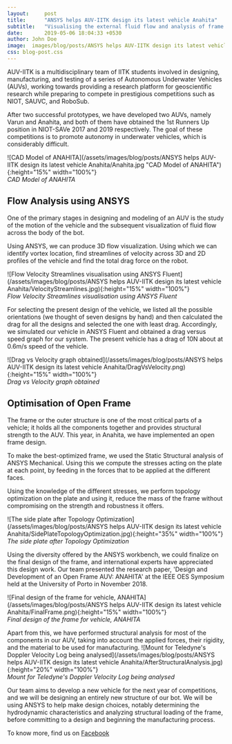 ```yaml
---
layout:     post
title:      "ANSYS helps AUV-IITK design its latest vehicle Anahita"
subtitle:   "Visualising the external fluid flow and analysis of frame structure using ANSYS"
date:       2019-05-06 18:04:33 +0530
author: John Doe
image:  images/blog/posts/ANSYS helps AUV-IITK design its latest vehicle Anahita/VelocityStreamlines.jpg
css: blog-post.css
---
```


AUV-IITK is a multidisciplinary team of IITK students involved in designing, manufacturing, and testing of a series of Autonomous Underwater Vehicles (AUVs), working towards providing a research platform for geoscientific research while preparing to compete in prestigious competitions such as NIOT, SAUVC, and RoboSub. 

After two successful prototypes, we have developed two AUVs, namely Varun and Anahita, and both of them have obtained the 1st Runners Up
position in NIOT-SAVe 2017 and 2019 respectively. The goal of these competitions is to promote autonomy in underwater vehicles, which is considerably difficult.

![CAD Model of ANAHITA](/assets/images/blog/posts/ANSYS helps AUV-IITK design its latest vehicle Anahita/Anahita.jpg "CAD Model of ANAHITA"){:height="15%" width="100%"}<br>
*CAD Model of ANAHITA*

## Flow Analysis using ANSYS

One of the primary stages in designing and modeling of an AUV is the study of the motion of the vehicle and the subsequent visualization of fluid flow across the body of the bot.

Using ANSYS, we can produce 3D flow visualization. Using which we can identify vortex location, find streamlines of velocity across 3D and 2D profiles of the vehicle and find the total drag force on the robot. 

![Flow Velocity Streamlines visualisation using ANSYS Fluent](/assets/images/blog/posts/ANSYS helps AUV-IITK design its latest vehicle Anahita/VelocityStreamlines.jpg){:height="15%" width="100%"}<br>
*Flow Velocity Streamlines visualisation using ANSYS Fluent*

For selecting the present design of the vehicle, we listed all the possible orientations (we thought of seven designs by hand) and then calculated the drag for all the designs and selected the one with least drag. Accordingly, we simulated our vehicle in ANSYS Fluent and obtained a drag versus speed graph for our system.
The present vehicle has a drag of 10N about at 0.6m/s speed of the vehicle.

![Drag vs Velocity graph obtained](/assets/images/blog/posts/ANSYS helps AUV-IITK design its latest vehicle Anahita/DragVsVelocity.png){:height="15%" width="100%"}<br>
*Drag vs Velocity graph obtained*

## Optimisation of Open Frame

The frame or the outer structure is one of the most critical parts of a vehicle; it holds all the components together and provides structural strength to the AUV. This year, in Anahita, we have implemented an open frame design.

To make the best-optimized frame, we used the Static Structural analysis of ANSYS Mechanical. Using this we compute the stresses acting on the plate at each point, by feeding in the forces that to be applied at the different faces.

Using the knowledge of the different stresses, we perform topology optimization on the plate and using it, reduce the mass of the frame without compromising on the strength and robustness it offers. 

![The side plate after Topology Optimization](/assets/images/blog/posts/ANSYS helps AUV-IITK design its latest vehicle Anahita/SidePlateTopologyOptimization.jpg){:height="35%" width="100%"}<br>
*The side plate after Topology Optimization*

Using the diversity offered by the ANSYS workbench, we could finalize on the final design of the frame, and international experts have appreciated this design work. Our team presented the research paper, 'Design and Development of an Open Frame AUV: ANAHITA' at the IEEE OES Symposium held at the University of Porto in November 2018.

![Final design of the frame for vehicle, ANAHITA](/assets/images/blog/posts/ANSYS helps AUV-IITK design its latest vehicle Anahita/FinalFrame.png){:height="15%" width="100%"}<br>
*Final design of the frame for vehicle, ANAHITA*

Apart from this, we have performed structural analysis for most of the components in our AUV, taking into account the applied forces, their rigidity, and the material to be used for manufacturing.
![Mount for Teledyne's Doppler Velocity Log being analysed](/assets/images/blog/posts/ANSYS helps AUV-IITK design its latest vehicle Anahita/AfterStructuralAnalysis.jpg){:height="20%" width="100%"}<br>
*Mount for Teledyne's Doppler Velocity Log being analysed*

Our team aims to develop a new vehicle for the next year of competitions, and we will be designing an entirely new structure of our bot. We will be using ANSYS to help make design choices, notably determining the hydrodynamic characteristics and analyzing structural loading of the frame, before committing to a design and beginning the manufacturing process.

To know more, find us on [Facebook](https://www.facebook.com/auviitk/)